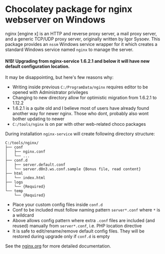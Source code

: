 # Chocolatey package for nginx webserver on Windows

nginx [engine x] is an HTTP and reverse proxy server, a mail proxy server, and a generic TCP/UDP proxy server, originally written by Igor Sysoev.
This package provides an `nssm` Windows service wrapper for it which creates a standard Windows
service named `nginx` to manage the server.

#### N!B! Upgrading from nginx-service 1.6.2.1 and below it will have new default configuration location.

It may be disappointing, but here's few reasons why:

* Writing inside previous `C:/ProgramData/nginx` requires editor to be opened with Administrator privileges
* Changing to new directory allow for optimistic migration from 1.6.2.1 to 1.12.2
* 1.6.2.1 is a quite old and I believe most of users have already found another way for newer nginx. Those who dont, probably also wont bother updating to newer
* `C:/tools/nginx` is on par with other web-related choco packages


During installation `nginx-service` will create following directory structure:
```
C:/tools/nginx/
├── conf
│   ├── nginx.conf
│   └── ...
├── conf.d
│   ├── server.default.conf
│   └── server.d0n3.ws.conf.sample {Bonus file, read content}
├── html
│   └── index.html
├── logs
│   └── {Required}
└── temp
    └── {Required}
```

* Place your custom config files inside `conf.d`
* Conf to be included must follow naming pattern `server*.conf` where `*` is a wildcard
* Above allows config pattern where extra `.conf` files are included (and reused) manually from `server*.conf`, i.e. PHP location directive
* It is safe to edit/rename/remove default config files. They will be restored during upgrade only if `conf.d` is empty

See the [nginx.org](https://nginx.org) for more detailed documentation.
